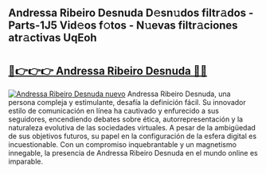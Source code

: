 ## Andressa Ribeiro Desnuda D𝚎sn𝚞dos filtr𝚊dos - Parts-1J5 Vid𝚎os f𝚘tos - N𝚞evas filtr𝚊ciones atr𝚊ctivas UqEoh

# <h2><a href="http://mbaxxra.tromn.icu/?c=Andressa+Ribeiro+Desnuda">🔗👉👉👉 Andressa Ribeiro Desnuda 🔗🔗</a></h2>

[![Andressa Ribeiro Desnuda nuevo](https://i.imgur.com/pEAQMta.gif)](http://mbaxxra.tromn.icu/?c=Andressa+Ribeiro+Desnuda)
Andressa Ribeiro Desnuda, una persona compleja y estimulante, desafía la definición fácil. Su innovador estilo de comunicación en línea ha cautivado y enfurecido a sus seguidores, encendiendo debates sobre ética, autorrepresentación y la naturaleza evolutiva de las sociedades virtuales. A pesar de la ambigüedad de sus objetivos futuros, su papel en la configuración de la esfera digital es incuestionable. Con un compromiso inquebrantable y un magnetismo innegable, la presencia de Andressa Ribeiro Desnuda en el mundo online es imparable.
